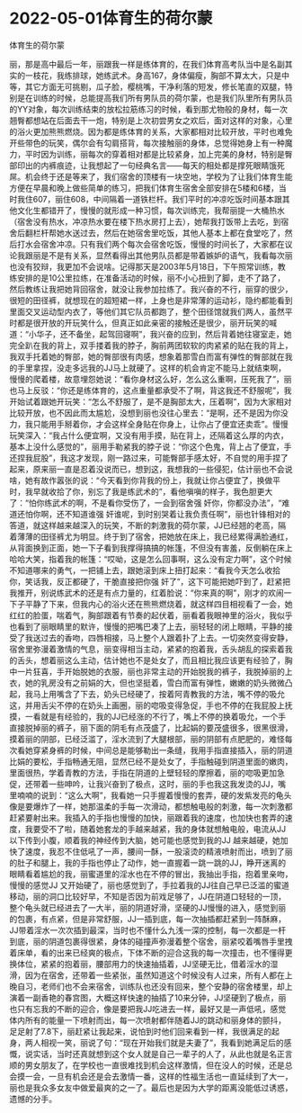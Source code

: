 # 2022-05-01体育生的荷尔蒙



体育生的荷尔蒙



丽，那是高中最后一年，丽跟我一样是练体育的，在我们体育高考队当中是名副其实的一枝花，我练排球，她练武术。身高167，身体偏瘦，胸部不算太大，只是中等，其它方面无可挑剔，瓜子脸，樱桃嘴，干净利落的短发，修长笔直的双腿，特别是在训练的时候，总能提高我们所有男队员的荷尔蒙，也是我们队里所有男队员的YY对象，每次训练结束的放松拉筋练习的时候，看到那尤物般的身材，每一次翘臀都想站在后面去干一炮，特别是上次初尝男女之欢后，面对这样的对象，心里的浴火更加熊熊燃烧。因为都是练体育的关系，大家都相对比较开放，平时也难免开些带色的玩笑，偶尔会有勾肩搭背，每次接触丽的身体，总觉得她身上有一种魔力，平时因为训练，丽每次的穿着相对都是比较紧身，加上完美的身材，特别是臀部印出的内裤痕迹，让我想起了一句经典名言——每天的相处都是撑死眼睛饿死屌。机会终于还是等来了，我们宿舍的顶楼有一块空地，学校为了让我们体育生能方便在早晨和晚上做些简单的练习，把我们体育生宿舍全部安排在5楼和6楼，当时我住607，丽住608，中间隔着一道铁栏杆。我们平时的冲凉吃饭时间基本跟其他文化生都错开了，慢慢的就形成一种习惯，每次训练完，我帮丽提一大桶热水（宿舍没有热水，冲凉热水要在楼下热水房打上去），她帮我打饭带上去吃，到宿舍后翻栏杆帮她水送过去，然后在她宿舍里吃饭，其他人基本上都在食堂吃了，然后打水会宿舍冲凉。只有我们两个每次会宿舍吃饭，慢慢的时间长了，大家都在议论我跟丽是不是有关系，显然看得出其他男队员都是带着嫉妒的语气，我看每次丽也没有狡辩，我更加不会说啥。记得那天是2003年5月18日，下午照常训练，教练安排的是10公里拉练，在准备活动的时候，丽不小心扭到了脚，走不了路了，然后教练让我把她背回宿舍，就没让我参加拉练了。我兴奋的不行，丽穿的很少，很短的田径裤，就想现在的超短裙一样，上身也是非常薄的运动衫，隐约都能看到里面交叉运动型内衣了，等他们其它队员都跑了，整个田径馆就我们两人，虽然平时都是很开放的开玩笑什么，但真正如此亲密的接触还是很少，丽开玩笑的喊道：“小华子，还不备坐，起驾回寝啊”，我兴奋的应到，然后背着她往寝室走，她完全趴在我的背上，双手搂着我的脖子，胸前两团软软的肉紧紧的贴在我的背上，我双手托着她的臀部，她的臀部很有肉感，想象着那雪白而富有弹性的臀部就在我的手里拿捏，没走多远我的JJ马上就硬了。这样的机会肯定不能马上就结束啊，慢慢的爬着楼，故意埋怨她说：“看你身材这么好，怎么这么重啊，压死我了”，丽也马上反驳：“你还是练体育的，这点重量都承受不了啊，背这我还不舒服呢”，我开始试着跟她开玩笑：“怎么不舒服了，是不是胸部太大，压着啊”，因为大家相对比较开放，也不因此而太尴尬，没想到丽也没往心里去：“是啊，还不是因为你没力，我只能用手掰着你，才会这样全身贴在你身上，让你占了便宜还卖乖”。慢慢玩笑深入：“我占什么便宜啊，又没有用手摸，贴在背上，还隔着这么厚的内衣，基本上没什么感觉的”，丽用手勒紧我的脖子说：“你这个色鬼，背上占了便宜，手还捏我屁股”，我这才发现，刚一路过来，可能臀部手感太好，不自觉的用手捏了起来，原来丽一直是忍着没说而已，想到这，我想我的一些侵犯，估计丽也不会说啥，她有故作嚣张的说：“今天看到你背我的份上，我就让你占便宜了，换做平时，我早就收拾了你，别忘了我是练武术的”，看他嗔嗔的样子，我色胆更大了：“怕你练武术的啊，不是看你受伤了，一会到宿舍强 奸你，你都没办法”，“难道还怕你啊，还不知道谁强 奸谁呢，到时别哭着让我负责任啊”，丽也针锋相对的答道，就这样越来越深入的玩笑，不断的刺激我的荷尔蒙，JJ已经翘的老高，隔着薄薄的田径裤尤为明显。终于到了宿舍，把她放在床上，我已经累得满脸通红，从背面换到正面，她一下子看到我撑得搞搞的帐篷，不但没有害羞，反倒躺在床上哈哈大笑，指着我的帐篷：“哎呦，这是怎么回事啊，这么没有定力啊”，这个时候不知道哪来的勇气，一把铺上去，跟她滚到床上扭打起来：“看我今天怎么收拾你，笑话我，反正都硬了，干脆直接把你强 奸了”，这下可能把她吓到了，赶紧把我推开，别说练武术的还是有点力量的，红着脸说：“你来真的啊”，刚才的欢闹一下子平静了下来，但我内心的浴火还在熊熊燃烧着，就这样四目相视看了一会，她红红的脸蛋，喘着气，胸部跟着有节奏的起伏着，丽看着我眼神里的浴火，我似乎也看到了丽眼睛里的默许，慢慢的把嘴巴凑了上去，丽轻轻的闭上眼睛，平静的接受了我送过去的香吻，四唇相接，马上整个人跟着扑了上去。一切突然变得安静，宿舍里弥漫着激情的气息，丽变得相当主动，紧紧的抱着我，舌头胡乱的探索着我的舌头，想着丽这么主动，估计她也不是处女了，而且相比我应该更有经验了，胸中一片狂喜，手开始脱她的衣服，丽也非常主动的开始脱我的裤子，我脱掉丽的上衣，她的乳房没有之前娟的大，但也坚挺着，雪白而富有弹性，嫩嫩的奶头微微凸起，我马上用嘴含了下去，奶头已经硬了，按着阿青教我的方法，嘴不停的吸允这，并用舌尖不停的在奶头上画圈，丽的唿吸变得急促，手也不停的在我屁股上抚摸，一看就是有经验的，我的JJ已经涨的不行了，嘴上不停的换着吸允，一个手直接脱掉丽的裤子，丽下面的阴毛有点茂盛了，比起娟的要茂盛很多，很黑很滑，摸着丽的阴部，已经泛滥了，淫水流到了大腿根部，丽的阴部有点肥肥的，难怪每次看她穿紧身裤的时候，中间总是能够勒出一条缝，我用手指直接插入，丽的阴道比娟的要松，手指畅通无阻，显然已经不是处女了，手指触碰到阴道里面的嫩肉，里面很热，学着青教的方法，手指在阴道的上壁轻轻的摩擦着，丽的唿吸更加急促，还带着一些呻吟，让我兴奋到了极点，这时，丽的手也我这我发烫的JJ，嘴里喃喃的说到：“这么大啊”，我看她一只手握着慢慢的套弄，硬的发紫发亮的龟头像是要爆炸了一样，她那温柔的手每一次滑动，都想触电般的刺激，每一次刺激都赶紧要射出来。我插入的手指也慢慢的加快，丽跟着我的速度，也加快也套弄的速度，我要受不了啦，随着她套龙的手越来越紧，我的身体就想触电般，电流从JJ以下传到小腹，顺着我的神经传到大脑，她可能也感觉到我的JJ 越来越硬，她加快了速度，我忍不住低吼了一声，腰间一酥，一股滚烫的精液喷射而出，喷到了丽的肚子和腿上，我的手指也停止了动作，她一直握着一跳一跳的JJ，睁开迷离的眼睛看着尴尬的我，丽蜜道里的淫水也在不停的冒出，我抽出手指，抱着里亲吻，慢慢的感觉JJ 又开始硬了，丽也感觉到了，手拉着我的JJ往自己早已泛滥的蜜道移动，丽的洞口比较好早，不知是否因为前戏足够了，JJ在阴道口轻轻的一顶，整个龟头就已经进去了一大半，丽的阴道好滑，坚硬的JJ慢慢的进入，感觉到丽的包裹，有点紧，但是非常舒服，JJ一插到底，每一次抽插都赶紧到一阵酥麻，JJ带着淫水一次次插到最深，当时也不懂什么九浅一深的控制，每一次都是一杆到底，丽的阴道包裹得很紧，身体的碰撞声弥漫着整个宿舍，丽紧咬着嘴唇手里拽着床单，看的出来已经爽的极点，下体不断的迎合这我的每一次撞击，也不懂得更换体位，紧紧的抱着丽，腰部用力的快速抽插着，JJ坚硬无比，借着淫水的湿滑，因为在宿舍，还带着一些紧张，虽然知道这个时候没有人过来，所有人都在上晚自习，老师们也不会来宿舍，训练队也还没有回来，整个安静的宿舍楼里，却上演着一副香艳的春宫图，大概这样快速的抽插了10来分钟，JJ坚硬到了极点，丽也只有忘我的不断的迎合，像是要把我JJ吃进去一样，最好又是一声低吼，感觉体内所有的能量一下喷射而出，每一次喷射都伴随着JJ的跳动和丽身体的颤抖，足足射了7.8下，丽赶紧让我起来，说怕到时他们回来看到一样，我很满足的起身，两人相视一笑，丽说了句：“现在开始我们就是夫妻了”，我看到她满足后的感慨，说实话，当时还真就想到这个女人就是自己一辈子的人了，从此也就是名正言顺的男女朋友了，在学校也一直很难找到机会这样激情，但在没人的时候，还是总会摸一会，一旦有机会还是会去激情一番，这样的性福生活也一直延续到了大一，丽也是我众多女友中做爱最爽的之一了。最后也是因为大学的距离没能低过诱惑，遗憾的分手。


